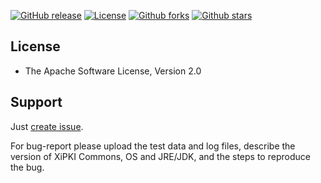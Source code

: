 [![GitHub release](https://img.shields.io/github/release/xipki/commons.svg)](https://github.com/xipki/commons/releases)
[![License](https://img.shields.io/badge/license-Apache%202-4EB1BA.svg)](https://www.apache.org/licenses/LICENSE-2.0.html)
[![Github forks](https://img.shields.io/github/forks/xipki/commons.svg)](https://github.com/xipki/commons/network)
[![Github stars](https://img.shields.io/github/stars/xipki/commons.svg)](https://github.com/xipki/commons/stargazers)


## License
* The Apache Software License, Version 2.0

## Support
Just [create issue](https://github.com/xipki/commons/issues).

For bug-report please upload the test data and log files, describe the version of XiPKI Commons, OS and
JRE/JDK, and the steps to reproduce the bug.